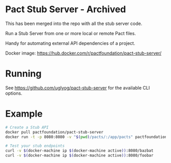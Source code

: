 # Pact Stub Server - Archived

This has been merged into the repo with all the stub server code.

Run a Stub Server from one or more local or remote Pact files.

Handy for automating external API dependencies of a project.

Docker image: https://hub.docker.com/r/pactfoundation/pact-stub-server/

# Running 

See https://github.com/uglyog/pact-stub-server for the available CLI options.

# Example


```sh
# Create a Stub API
docker pull pactfoundation/pact-stub-server
docker run -t -p 8080:8080 -v "$(pwd)/pacts/:/app/pacts" pactfoundation/pact-stub-server -p 8080 -d pacts

# Test your stub endpoints
curl -v $(docker-machine ip $(docker-machine active)):8080/bazbat
curl -v $(docker-machine ip $(docker-machine active)):8080/foobar
```

